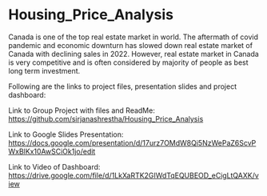 # Housing_Price_Analysis

Canada is one of the top real estate market in world. The aftermath of covid pandemic and economic downturn has slowed down real estate market of Canada with declining sales in 2022. However, real estate market in Canada is very competitive and is often considered by majority of people as best long term investment.

Following are the links to project files, presentation slides and project dashboard:

Link to Group Project with files and ReadMe: https://github.com/sirjanashrestha/Housing_Price_Analysis

Link to Google Slides Presentation: https://docs.google.com/presentation/d/17urz7OMdW8Qi5NzWePaZ6ScvPWxBlKx10AwSCiOk1jo/edit

Link to Video of Dashboard: https://drive.google.com/file/d/1LkXaRTK2GIWdTqEQUBEOD_eCigLtQAXK/view
